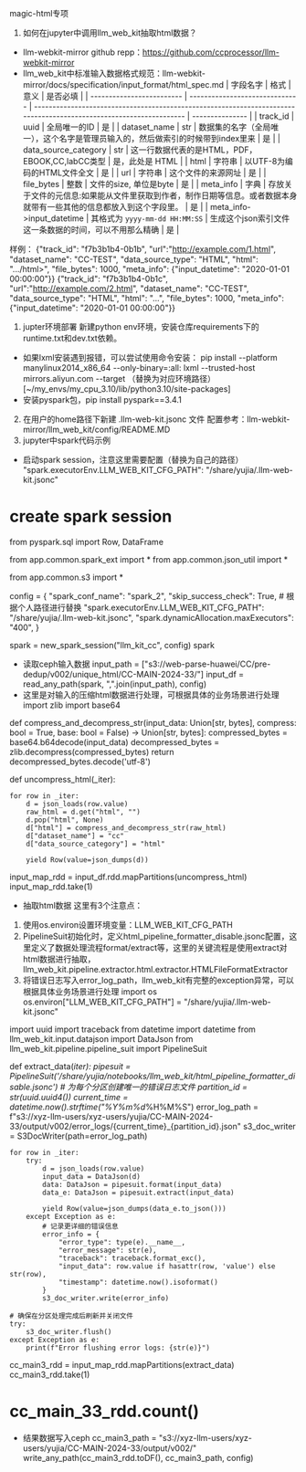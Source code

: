 
magic-html专项
1. 如何在jupyter中调用llm_web_kit抽取html数据？
- llm-webkit-mirror github repp：https://github.com/ccprocessor/llm-webkit-mirror
- llm_web_kit中标准输入数据格式规范：llm-webkit-mirror/docs/specification/input_format/html_spec.md
| 字段名字                  | 格式                           | 意义                                                                                                                | 是否必填        |
| ------------------------- | ------------------------------ | ------------------------------------------------------------------------------------------------------------------- | --------------- |
| track_id                  | uuid                           | 全局唯一的ID                                                                                                        | 是              |
| dataset_name              | str                            | 数据集的名字（全局唯一），这个名字是管理员输入的，然后做索引的时候带到index里来                                     | 是              |
| data_source_category      | str                            | 这一行数据代表的是HTML，PDF，EBOOK,CC,labCC类型                                                                     | 是，此处是 HTML |
| html                      | 字符串                         | 以UTF-8为编码的HTML文件全文                                                                                         | 是              |
| url                       | 字符串                         | 这个文件的来源网址                                                                                                  | 是              |
| file_bytes                | 整数                           | 文件的size, 单位是byte                                                                                              | 是              |
| meta_info                 | 字典                           | 存放关于文件的元信息:如果能从文件里获取到作者，制作日期等信息。或者数据本身就带有一些其他的信息都放入到这个字段里。 | 是              |
| meta_info->input_datetime | 其格式为 `yyyy-mm-dd HH:MM:SS` | 生成这个json索引文件这一条数据的时间，可以不用那么精确                                                              | 是              |

样例：
{"track_id": "f7b3b1b4-0b1b", "url":"http://example.com/1.html", "dataset_name": "CC-TEST", "data_source_type": "HTML",  "html": "<html>.../html>", "file_bytes": 1000, "meta_info": {"input_datetime": "2020-01-01 00:00:00"}}
{"track_id": "f7b3b1b4-0b1c", "url":"http://example.com/2.html", "dataset_name": "CC-TEST", "data_source_type": "HTML",  "html": "<html>...</html>", "file_bytes": 1000, "meta_info": {"input_datetime": "2020-01-01 00:00:00"}}

1. jupter环境部署
新建python env环境，安装仓库requirements下的runtime.txt和dev.txt依赖。
- 如果lxml安装遇到报错，可以尝试使用命令安装：
pip install --platform manylinux2014_x86_64 --only-binary=:all: lxml --trusted-host mirrors.aliyun.com --target （替换为对应环境路径）[~/my_envs/my_cpu_3.10/lib/python3.10/site-packages]
- 安装pyspark包，pip install pyspark==3.4.1

2. 在用户的home路径下新建 .llm-web-kit.jsonc  文件
配置参考：llm-webkit-mirror/llm_web_kit/config/README.MD
3. jupyter中spark代码示例
- 启动spark session，注意这里需要配置（替换为自己的路径） "spark.executorEnv.LLM_WEB_KIT_CFG_PATH": "/share/yujia/.llm-web-kit.jsonc"
# create spark session
from pyspark.sql import Row, DataFrame

from app.common.spark_ext import *
from app.common.json_util import *

from app.common.s3 import *

config = {
    "spark_conf_name": "spark_2",
    "skip_success_check": True,
    # 根据个人路径进行替换
    "spark.executorEnv.LLM_WEB_KIT_CFG_PATH": "/share/yujia/.llm-web-kit.jsonc",
    "spark.dynamicAllocation.maxExecutors": "400",
}

spark = new_spark_session("llm_kit_cc", config)
spark
- 读取ceph输入数据
input_path = ["s3://web-parse-huawei/CC/pre-dedup/v002/unique_html/CC-MAIN-2024-33/"]
input_df = read_any_path(spark, ",".join(input_path), config)
- 这里是对输入的压缩html数据进行处理，可根据具体的业务场景进行处理
import zlib
import base64

def compress_and_decompress_str(input_data: Union[str, bytes], compress: bool = True, base: bool = False) -> Union[str, bytes]:
    compressed_bytes = base64.b64decode(input_data)
    decompressed_bytes = zlib.decompress(compressed_bytes)
    return decompressed_bytes.decode('utf-8')


def uncompress_html(_iter):
    
    for row in _iter:
        d = json_loads(row.value)
        raw_html = d.get("html", "")        
        d.pop("html", None)
        d["html"] = compress_and_decompress_str(raw_html)
        d["dataset_name"] = "cc"
        d["data_source_category"] = "html"                

        yield Row(value=json_dumps(d))


input_map_rdd = input_df.rdd.mapPartitions(uncompress_html)
input_map_rdd.take(1)
- 抽取html数据
这里有3个注意点：
1. 使用os.environ设置环境变量：LLM_WEB_KIT_CFG_PATH
2. PipelineSuit初始化时，定义html_pipeline_formatter_disable.jsonc配置，这里定义了数据处理流程format/extract等，这里的关键流程是使用extract对html数据进行抽取，llm_web_kit.pipeline.extractor.html.extractor.HTMLFileFormatExtractor
3. 将错误日志写入error_log_path，llm_web_kit有完整的exception异常，可以根据具体业务场景进行处理
import os
os.environ["LLM_WEB_KIT_CFG_PATH"] = "/share/yujia/.llm-web-kit.jsonc"

import uuid
import traceback
from datetime import datetime
from llm_web_kit.input.datajson import DataJson
from llm_web_kit.pipeline.pipeline_suit import PipelineSuit


def extract_data(_iter):
    pipesuit = PipelineSuit('/share/yujia/notebooks/llm_web_kit/html_pipeline_formatter_disable.jsonc')
    # 为每个分区创建唯一的错误日志文件
    partition_id = str(uuid.uuid4())
    current_time = datetime.now().strftime("%Y%m%d_%H%M%S")
    error_log_path = f"s3://xyz-llm-users/xyz-users/yujia/CC-MAIN-2024-33/output/v002/error_logs/{current_time}_{partition_id}.json"
    s3_doc_writer = S3DocWriter(path=error_log_path)

    for row in _iter:
        try:
            d = json_loads(row.value)
            input_data = DataJson(d)
            data: DataJson = pipesuit.format(input_data)
            data_e: DataJson = pipesuit.extract(input_data)
    
            yield Row(value=json_dumps(data_e.to_json()))
        except Exception as e:
            # 记录更详细的错误信息
            error_info = {
                "error_type": type(e).__name__,
                "error_message": str(e),
                "traceback": traceback.format_exc(),
                "input_data": row.value if hasattr(row, 'value') else str(row),
                "timestamp": datetime.now().isoformat()
            }
            s3_doc_writer.write(error_info)

    # 确保在分区处理完成后刷新并关闭文件
    try:
        s3_doc_writer.flush()
    except Exception as e:
        print(f"Error flushing error logs: {str(e)}")

cc_main3_rdd = input_map_rdd.mapPartitions(extract_data)
cc_main3_rdd.take(1)
# cc_main_33_rdd.count()
- 结果数据写入ceph
cc_main3_path = "s3://xyz-llm-users/xyz-users/yujia/CC-MAIN-2024-33/output/v002/"
write_any_path(cc_main3_rdd.toDF(), cc_main3_path, config)